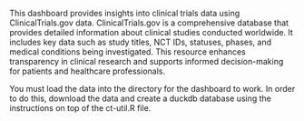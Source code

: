 This dashboard provides insights into clinical trials data using ClinicalTrials.gov data. 
ClinicalTrials.gov is a comprehensive database that provides detailed information 
about clinical studies conducted worldwide. It includes key data such as study titles, 
NCT IDs, statuses, phases, and medical conditions being investigated.
This resource enhances transparency in clinical research and supports informed decision-making for 
patients and healthcare professionals.

You must load the data into the directory for the dashboard to work. In order to do this, download the data
and create a duckdb database using the instructions on top of the ct-util.R file. 
